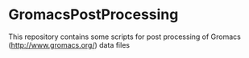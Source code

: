 # GromacsPostProcessing
This repository contains some scripts for post processing of Gromacs (http://www.gromacs.org/) data files 
